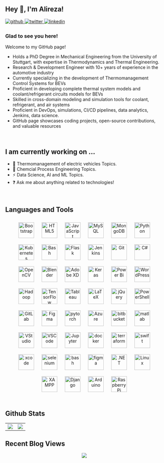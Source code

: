 ## Hey 👋, I'm Alireza!  
  

<a href="https://github.com/mirsadraee" target="_blank">
<img src=https://img.shields.io/badge/github-%2324292e.svg?&style=for-the-badge&logo=github&logoColor=white alt=github style="margin-bottom: 5px;" />
</a>
<a href="https://twitter.com/arms_deir" target="_blank">
<img src=https://img.shields.io/badge/twitter-%2300acee.svg?&style=for-the-badge&logo=twitter&logoColor=white alt=twitter style="margin-bottom: 5px;" />
</a>
<a href="https://linkedin.com/in/mirsadraee" target="_blank">
<img src=https://img.shields.io/badge/linkedin-%231E77B5.svg?&style=for-the-badge&logo=linkedin&logoColor=white alt=linkedin style="margin-bottom: 5px;" />
</a>  
  



### Glad to see you here!  
Welcome to my GitHub page!

- Holds a PhD Degree in Mechanical Engineering from the University of Stuttgart, with expertise in Thermodynamics and Thermal Engineering.
- Research & Development Engineer with 10+ years of experience in the automotive industry
- Currently specializing in the development of Thermomanagement Control Systems for BEVs
- Proficient in developing complete thermal system models and coolant/refrigerant circuits models for BEVs
- Skilled in cross-domain modeling and simulation tools for coolant, refrigerant, and air systems
- Proficient in DevOps, simulations, CI/CD pipelines, data analytics, Jenkins, data science.
- GitHub page showcases coding projects, open-source contributions, and valuable resources
<br/>  


## I am currently working on ...

- 🔭 Thermomanagement of electric vehicles Topics.  
- 🌱 Chemcial Process Engineering Topics.
- ⚡ Data Science, AI and ML Topics.
- ❓ Ask me about anything related to technologies!  


<br/>  


## Languages and Tools  
<div align="center">  
<a href="https://getbootstrap.com/docs/3.4/javascript/" target="_blank"><img style="margin: 10px" src="https://profilinator.rishav.dev/skills-assets/bootstrap-plain.svg" alt="Bootstrap" height="50" /></a>  
<a href="https://en.wikipedia.org/wiki/HTML5" target="_blank"><img style="margin: 10px" src="https://profilinator.rishav.dev/skills-assets/html5-original-wordmark.svg" alt="HTML5" height="50" /></a>  
<a href="https://www.javascript.com/" target="_blank"><img style="margin: 10px" src="https://profilinator.rishav.dev/skills-assets/javascript-original.svg" alt="JavaScript" height="50" /></a>  
<a href="https://www.mysql.com/" target="_blank"><img style="margin: 10px" src="https://profilinator.rishav.dev/skills-assets/mysql-original-wordmark.svg" alt="MySQL" height="50" /></a>  
<a href="https://www.mongodb.com/" target="_blank"><img style="margin: 10px" src="https://profilinator.rishav.dev/skills-assets/mongodb-original-wordmark.svg" alt="MongoDB" height="50" /></a>  
<a href="https://www.python.org/" target="_blank"><img style="margin: 10px" src="https://profilinator.rishav.dev/skills-assets/python-original.svg" alt="Python" height="50" /></a>  
<a href="https://kubernetes.io/" target="_blank"><img style="margin: 10px" src="https://profilinator.rishav.dev/skills-assets/kubernetes-icon.svg" alt="Kubernetes" height="50" /></a>  
<a href="https://www.gnu.org/software/bash/" target="_blank"><img style="margin: 10px" src="https://profilinator.rishav.dev/skills-assets/gnu_bash-icon.svg" alt="Bash" height="50" /></a>  
<a href="https://flask.palletsprojects.com/" target="_blank"><img style="margin: 10px" src="https://profilinator.rishav.dev/skills-assets/flask.png" alt="Flask" height="50" /></a>  
<a href="https://www.jenkins.io/" target="_blank"><img style="margin: 10px" src="https://profilinator.rishav.dev/skills-assets/jenkins-icon.svg" alt="Jenkins" height="50" /></a>  
<a href="https://github.com/" target="_blank"><img style="margin: 10px" src="https://profilinator.rishav.dev/skills-assets/git-scm-icon.svg" alt="Git" height="50" /></a>  
<a href="https://docs.microsoft.com/en-us/dotnet/csharp/" target="_blank"><img style="margin: 10px" src="https://profilinator.rishav.dev/skills-assets/csharp-original.svg" alt="C#" height="50" /></a>  
<a href="https://opencv.org/" target="_blank"><img style="margin: 10px" src="https://profilinator.rishav.dev/skills-assets/opencv-icon.svg" alt="OpenCV" height="50" /></a>  
<a href="https://www.blender.org/" target="_blank"><img style="margin: 10px" src="https://profilinator.rishav.dev/skills-assets/blender_community_badge_white.svg" alt="Blender" height="50" /></a>  
<a href="https://www.adobe.com/in/products/xd.html" target="_blank"><img style="margin: 10px" src="https://profilinator.rishav.dev/skills-assets/adobexd.png" alt="Adobe XD" height="50" /></a>  
<a href="https://keras.io/" target="_blank"><img style="margin: 10px" src="https://profilinator.rishav.dev/skills-assets/keras.png" alt="Keras" height="50" /></a>  
<a href="https://powerbi.microsoft.com/en-us/" target="_blank"><img style="margin: 10px" src="https://profilinator.rishav.dev/skills-assets/powerbi.png" alt="Power Bi" height="50" /></a>  
<a href="https://wordpress.com/" target="_blank"><img style="margin: 10px" src="https://profilinator.rishav.dev/skills-assets/wordpress.png" alt="WordPress" height="50" /></a>  
<a href="https://hadoop.apache.org/" target="_blank"><img style="margin: 10px" src="https://profilinator.rishav.dev/skills-assets/apache_hadoop-icon.svg" alt="Hadoop" height="50" /></a>  
<a href="https://www.tensorflow.org/" target="_blank"><img style="margin: 10px" src="https://profilinator.rishav.dev/skills-assets/tensorflow-icon.svg" alt="TensorFlow" height="50" /></a>  
<a href="https://www.tableau.com/" target="_blank"><img style="margin: 10px" src="https://profilinator.rishav.dev/skills-assets/tableau.svg" alt="Tableau" height="50" /></a>  
<a href="https://www.latex-project.org/" target="_blank"><img style="margin: 10px" src="https://profilinator.rishav.dev/skills-assets/latex.png" alt="LaTeX" height="50" /></a>  
<a href="https://jquery.com/" target="_blank"><img style="margin: 10px" src="https://profilinator.rishav.dev/skills-assets/jquery.png" alt="jQuery" height="50" /></a>  
<a href="https://docs.microsoft.com/en-us/powershell/" target="_blank"><img style="margin: 10px" src="https://profilinator.rishav.dev/skills-assets/powershell.png" alt="PowerShell" height="50" /></a>  
<a href="https://about.gitlab.com/" target="_blank"><img style="margin: 10px" src="https://profilinator.rishav.dev/skills-assets/gitlab.svg" alt="GitLab" height="50" /></a>  
<a href="https://www.figma.com/" target="_blank"><img style="margin: 10px" src="https://profilinator.rishav.dev/skills-assets/figma-icon.svg" alt="Figma" height="50" /></a>  
<a href="https://pytorch.org/" target="_blank"><img style="margin: 10px" src="https://profilinator.rishav.dev/skills-assets/pytorch-icon.svg" alt="pytorch" height="50" /></a>  
<a href="https://azure.microsoft.com/en-in/" target="_blank"><img style="margin: 10px" src="https://cdn.jsdelivr.net/gh/devicons/devicon/icons/azure/azure-original.svg" alt="Azure" height="50" /></a>  
<a href="https://bitbucket.org" target="_blank"><img style="margin: 10px" src="https://cdn.jsdelivr.net/gh/devicons/devicon/icons/bitbucket/bitbucket-original.svg" alt="bitbucket" height="50" /></a>  
<a href="https://www.matlab.com" target="_blank"><img style="margin: 10px"  src="https://cdn.jsdelivr.net/gh/devicons/devicon/icons/matlab/matlab-original.svg" alt="matlab" height="50" /></a> 
<a href="https://visualstudio.microsoft.com" target="_blank"><img style="margin: 10px"  src="https://cdn.jsdelivr.net/gh/devicons/devicon/icons/visualstudio/visualstudio-plain.svg" alt="VStudio" height="50" /></a>
<a href="https://code.visualstudio.com" target="_blank"><img style="margin: 10px"  src="https://cdn.jsdelivr.net/gh/devicons/devicon/icons/vscode/vscode-original.svg" alt="VSCode" height="50" /></a> 
<a href="https://jupyter.org" target="_blank"><img style="margin: 10px"  src="https://cdn.jsdelivr.net/gh/devicons/devicon/icons/jupyter/jupyter-original.svg" alt="Jupyter" height="50" /></a> 
<a href="https://www.docker.com/" target="_blank"><img style="margin: 10px"  src="https://cdn.jsdelivr.net/gh/devicons/devicon/icons/docker/docker-original.svg" alt="docker" height="50" /></a> 
<a href="https://www.terraform.io/" target="_blank"><img style="margin: 10px"  src="https://cdn.jsdelivr.net/gh/devicons/devicon/icons/terraform/terraform-original.svg" alt="terraform" height="50" /></a> 
<a href="https://developer.apple.com/swift/" target="_blank"><img style="margin: 10px"  src="https://cdn.jsdelivr.net/gh/devicons/devicon/icons/swift/swift-original.svg" alt="swift" height="50" /></a> 
<a href="https://apps.apple.com/de/app/xcode/id497799835?mt=12" target="_blank"><img style="margin: 10px"  src="https://cdn.jsdelivr.net/gh/devicons/devicon/icons/xcode/xcode-original.svg" alt="xcode" height="50" /></a> 
<a href="https://www.selenium.dev/" target="_blank"><img style="margin: 10px"  src="https://cdn.jsdelivr.net/gh/devicons/devicon/icons/selenium/selenium-original.svg" alt="selenium" height="50" /></a> 
<a href="https://www.gnu.org/software/bash/" target="_blank"><img style="margin: 10px"  src="https://cdn.jsdelivr.net/gh/devicons/devicon/icons/bash/bash-original.svg" alt="bash" height="50" /></a> 
<a href="https://www.figma.com/" target="_blank"><img style="margin: 10px"  src="https://cdn.jsdelivr.net/gh/devicons/devicon/icons/figma/figma-original.svg" alt="figma" height="50" /></a> 
<a href="https://dotnet.microsoft.com/download/dotnet-framework" target="_blank"><img style="margin: 10px" src="https://profilinator.rishav.dev/skills-assets/dot-net-original-wordmark.svg" alt=".NET" height="50" /></a>  
<a href="https://www.linux.org/" target="_blank"><img style="margin: 10px" src="https://profilinator.rishav.dev/skills-assets/linux-original.svg" alt="Linux" height="50" /></a>  
<a href="https://www.apachefriends.org/" target="_blank"><img style="margin: 10px" src="https://profilinator.rishav.dev/skills-assets/xampp.png" alt="XAMPP" height="50" /></a>  
<a href="https://www.djangoproject.com/" target="_blank"><img style="margin: 10px" src="https://profilinator.rishav.dev/skills-assets/django-original.svg" alt="Django" height="50" /></a>  
<a href="https://www.arduino.cc/" target="_blank"><img style="margin: 10px" src="https://profilinator.rishav.dev/skills-assets/arduino.png" alt="Arduino" height="50" /></a>  
<a href="https://www.raspberrypi.org/" target="_blank"><img style="margin: 10px" src="https://profilinator.rishav.dev/skills-assets/raspberrypi.png" alt="Raspberry Pi" height="50" /></a>  

</div>  

<br/>  

## Github Stats  
<table><tr><td valign="top" width="50%">
<div align="center">
  <img src="https://github-readme-stats.vercel.app/api?username=mirsadraee&show_icons=true&count_private=true&hide_border=true" align="center" />
</div>  
</td><td valign="top" width="50%">
<div align="center">
  <img src="https://github-readme-stats.vercel.app/api/top-langs/?username=mirsadraee&hide_border=true" align="center" />
</div>  
</td></tr></table>  

## Recent Blog Views  
<div align="center">
  <img src="https://komarev.com/ghpvc/?username=mirsadraee&&style=flat-square" align="center" />
</div>  
